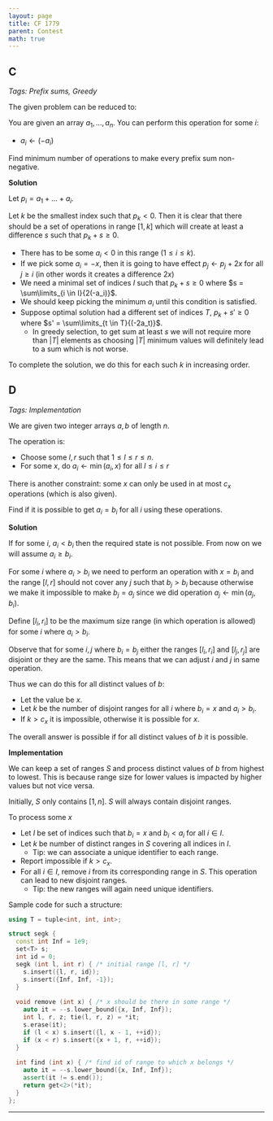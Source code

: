 ```yaml
---
layout: page
title: CF 1779
parent: Contest
math: true
---
```


## C

*Tags: Prefix sums, Greedy*

The given problem can be reduced to:

You are given an array $a_1, \ldots, a_n$. You can perform
this operation for some $i$:
- $a_i \leftarrow (-a_i)$

Find minimum number of operations to make every prefix sum
non-negative.

**Solution**

Let $p_i = a_1 + \ldots + a_i$.

Let $k$ be the smallest index such that $p_k \lt 0$. Then it is
clear that there should be a set of operations in range $[1, k]$ which
will create at least a difference $s$ such that $p_k + s \ge 0$.
- There has to be some $a_i \lt 0$ in this range ($1 \le i \le k$).
- If we pick some $a_i = -x$, then it is going to have effect $p_j \leftarrow p_j + 2x$
  for all $j \ge i$ (in other words it creates a difference $2x$)
- We need a minimal set of indices $I$ such that $p_k + s \ge 0$ where $s = \sum\limits_{i \in I}{2(-a_i)}$.
- We should keep picking the minimum $a_i$ until this condition is satisfied.
- Suppose optimal solution had a different set of indices $T$,
  $p_k + s' \ge 0$ where $s' = \sum\limits_{t \in T}{(-2a_t)}$.
  - In greedy selection, to get sum at least $s$ we will not require more than $\vert T \vert$
    elements as choosing $\vert T \vert$ minimum values will definitely lead to a sum which is not worse.

To complete the solution, we do this for each such $k$ in increasing order.

## D

*Tags: Implementation*

We are given two integer arrays $a, b$ of length $n$.

The operation is:
- Choose some $l, r$ such that $1 \le l \le r \le n$.
- For some $x$, do $a_i \leftarrow \min(a_i, x)$ for all $l \le i \le r$

There is another constraint: some $x$ can only be used in at most
$c_x$ operations (which is also given).

Find if it is possible to get $a_i = b_i$ for all $i$ using these operations.

**Solution**

If for some $i$, $a_i \lt b_i$ then the required state is not possible.
From now on we will assume $a_i \ge b_i$.

For some $i$ where $a_i \gt b_i$ we need to perform an operation
with $x = b_i$ and the range $[l, r]$ should not cover any $j$ such that
$b_j \gt b_i$ because otherwise we make it impossible to make $b_j = a_j$
since we did operation $a_j \leftarrow \min(a_j, b_i)$.

Define $[l_i, r_i]$ to be the maximum size range (in which operation is allowed) for some $i$ where $a_i \gt b_i$.

Observe that for some $i, j$ where $b_i = b_j$ either the ranges
$[l_i, r_i]$ and $[l_j, r_j]$ are disjoint or they are the same.
This means that we can adjust $i$ and $j$ in same operation.

Thus we can do this for all distinct values of $b$:
- Let the value be $x$.
- Let $k$ be the number of disjoint ranges for all $i$ where $b_i = x$ and $a_i \gt b_i$.
- If $k \gt c_x$ it is impossible, otherwise it is possible for $x$.

The overall answer is possible if for all distinct values of $b$ it is possible.

**Implementation**

We can keep a set of ranges $S$ and process distinct values of $b$ from
highest to lowest. This is because range size for lower values is
impacted by higher values but not vice versa.

Initially, $S$ only contains $[1, n]$. $S$ will always contain disjoint ranges.

To process some $x$
- Let $I$ be set of indices such that $b_i = x$ and $b_i \lt a_i$ for all $i \in I$.
- Let $k$ be number of distinct ranges in $S$ covering all indices in $I$.
  - Tip: we can associate a unique identifier to each range.
- Report impossible if $k \gt c_x$.
- For all $i \in I$, remove $i$ from its corresponding range in $S$. This operation
  can lead to new disjoint ranges.
  - Tip: the new ranges will again need unique identifiers.

Sample code for such a structure:
```cpp
using T = tuple<int, int, int>;

struct segk {
  const int Inf = 1e9;
  set<T> s;
  int id = 0;
  segk (int l, int r) { /* initial range [l, r] */
    s.insert({l, r, id});
    s.insert({Inf, Inf, -1});
  }
  
  void remove (int x) { /* x should be there in some range */
    auto it = --s.lower_bound({x, Inf, Inf});
    int l, r, z; tie(l, r, z) = *it;
    s.erase(it);
    if (l < x) s.insert({l, x - 1, ++id});
    if (x < r) s.insert({x + 1, r, ++id});
  }
 
  int find (int x) { /* find id of range to which x belongs */
    auto it = --s.lower_bound({x, Inf, Inf});
    assert(it != s.end());
    return get<2>(*it);
  }
};
```

***